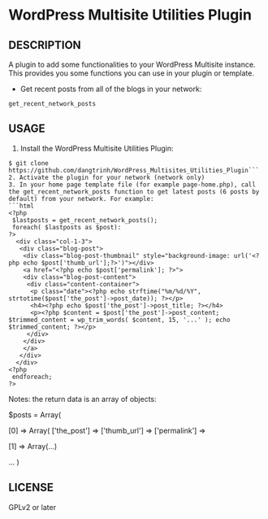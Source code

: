 # WordPress Multisite Utilities Plugin


## DESCRIPTION

A plugin to add some functionalities to your WordPress Multisite instance. This 
provides you some functions you can use in your plugin or template.

* Get recent posts from all of the blogs in your network:

```
get_recent_network_posts
```

## USAGE

1. Install the WordPress Multisite Utilities Plugin:
```$ cd /var/www/your_wordpress_installation/wp-content/plugins
$ git clone https://github.com/dangtrinh/WordPress_Multisites_Utilities_Plugin```
2. Activate the plugin for your network (network only)
3. In your home page template file (for example page-home.php), call the get_recent_network_posts function to get latest posts (6 posts by default) from your network. For example:
```html
<?php
 $lastposts = get_recent_network_posts();
 foreach( $lastposts as $post):
?>
  <div class="col-1-3">
   <div class="blog-post">
    <div class="blog-post-thumbnail" style="background-image: url('<?php echo $post['thumb_url'];?>')"></div>
    <a href="<?php echo $post['permalink']; ?>">
    <div class="blog-post-content">
     <div class="content-container">
      <p class="date"><?php echo strftime("%m/%d/%Y", strtotime($post['the_post']->post_date)); ?></p>
      <h4><?php echo $post['the_post']->post_title; ?></h4>
      <p><?php $content = $post['the_post']->post_content; $trimmed_content = wp_trim_words( $content, 15, '...' ); echo $trimmed_content; ?></p>
     </div>
    </div>
    </a>
   </div>
  </div>
<?php 
 endforeach;
?>
```

Notes: the return data is an array of objects:

$posts = Array(

[0] => Array(
               ['the_post']      => <the post object>
               ['thumb_url']   => <url of the featured image>
               ['permalink']   => <permanent link of the post>

[1] => Array(...)

...
)

## LICENSE

GPLv2 or later
